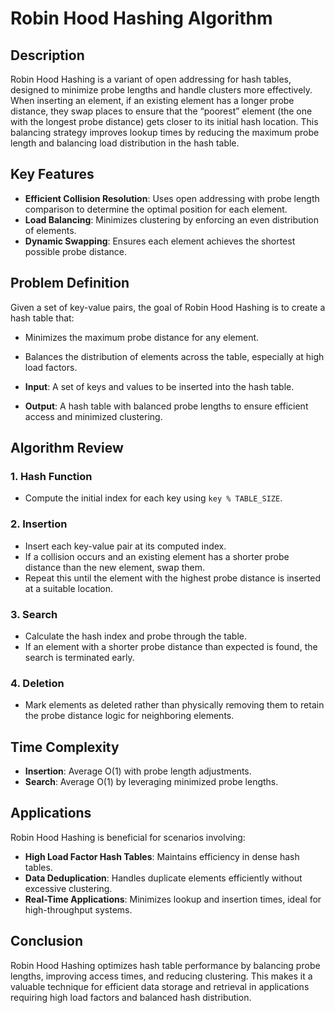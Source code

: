 # Robin Hood Hashing Algorithm

## Description

Robin Hood Hashing is a variant of open addressing for hash tables, designed to minimize probe lengths and handle clusters more effectively. When inserting an element, if an existing element has a longer probe distance, they swap places to ensure that the “poorest” element (the one with the longest probe distance) gets closer to its initial hash location. This balancing strategy improves lookup times by reducing the maximum probe length and balancing load distribution in the hash table.

## Key Features

- **Efficient Collision Resolution**: Uses open addressing with probe length comparison to determine the optimal position for each element.
- **Load Balancing**: Minimizes clustering by enforcing an even distribution of elements.
- **Dynamic Swapping**: Ensures each element achieves the shortest possible probe distance.

## Problem Definition

Given a set of key-value pairs, the goal of Robin Hood Hashing is to create a hash table that:
- Minimizes the maximum probe distance for any element.
- Balances the distribution of elements across the table, especially at high load factors.

- **Input**: A set of keys and values to be inserted into the hash table.
- **Output**: A hash table with balanced probe lengths to ensure efficient access and minimized clustering.

## Algorithm Review

### 1. Hash Function
- Compute the initial index for each key using `key % TABLE_SIZE`.

### 2. Insertion
- Insert each key-value pair at its computed index.
- If a collision occurs and an existing element has a shorter probe distance than the new element, swap them.
- Repeat this until the element with the highest probe distance is inserted at a suitable location.

### 3. Search
- Calculate the hash index and probe through the table.
- If an element with a shorter probe distance than expected is found, the search is terminated early.

### 4. Deletion
- Mark elements as deleted rather than physically removing them to retain the probe distance logic for neighboring elements.

## Time Complexity

- **Insertion**: Average O(1) with probe length adjustments.
- **Search**: Average O(1) by leveraging minimized probe lengths.
  
## Applications

Robin Hood Hashing is beneficial for scenarios involving:
- **High Load Factor Hash Tables**: Maintains efficiency in dense hash tables.
- **Data Deduplication**: Handles duplicate elements efficiently without excessive clustering.
- **Real-Time Applications**: Minimizes lookup and insertion times, ideal for high-throughput systems.

## Conclusion

Robin Hood Hashing optimizes hash table performance by balancing probe lengths, improving access times, and reducing clustering. This makes it a valuable technique for efficient data storage and retrieval in applications requiring high load factors and balanced hash distribution.
